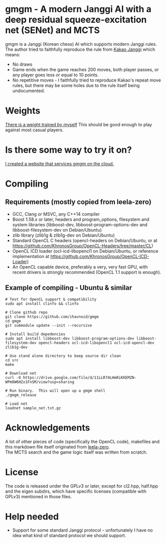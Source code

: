 # gmgm - A modern Janggi AI with a deep residual squeeze-excitation net (SENet) and MCTS

gmgm is a Janggi (Korean chess) AI which supports modern Janggi rules.  The author tried to faithfully reproduce
the rule from [Kakao Janggi](https://play.google.com/store/apps/details?id=com.monomob.jangki) which means:

* No draws
* Game ends when the game reaches 200 moves, both player passes, or any player goes less or equal to 10 points.
* No repetitive moves - I faithfully tried to reproduce Kakao's repeat move rules,
but there may be some holes due to the rule itself being undocumented.

# Weights

[There is a weight trained by myself](https://drive.google.com/file/d/11LLR74LHmRiKKEMZN-WPm8W6HZx1FnSM/view?usp=sharing)
This should be good enough to play against most casual players.

# Is there some way to try it on?

[I created a website that services gmgm on the cloud.](https://cbaduk.net/)

# Compiling

## Requirements (mostly copied from leela-zero)

* GCC, Clang or MSVC, any C++14 compiler
* Boost 1.58.x or later, headers and program_options, filesystem and system libraries (libboost-dev, libboost-program-options-dev and libboost-filesystem-dev on Debian/Ubuntu)
* zlib library (zlib1g & zlib1g-dev on Debian/Ubuntu)
* Standard OpenCL C headers (opencl-headers on Debian/Ubuntu, or at
https://github.com/KhronosGroup/OpenCL-Headers/tree/master/CL)
* OpenCL ICD loader (ocl-icd-libopencl1 on Debian/Ubuntu, or reference implementation at https://github.com/KhronosGroup/OpenCL-ICD-Loader)
* An OpenCL capable device, preferably a very, very fast GPU, with recent
drivers is strongly recommended (OpenCL 1.1 support is enough).

## Example of compiling - Ubuntu & similar

    # Test for OpenCL support & compatibility
    sudo apt install clinfo && clinfo

    # Clone github repo
    git clone https://github.com/ihavnoid/gmgm
    cd gmgm
    git submodule update --init --recursive

    # Install build depedencies
    sudo apt install libboost-dev libboost-program-options-dev libboost-filesystem-dev opencl-headers ocl-icd-libopencl1 ocl-icd-opencl-dev zlib1g-dev

    # Use stand alone directory to keep source dir clean
    cd src
    make

    # Download net
    curl -O https://drive.google.com/file/d/11LLR74LHmRiKKEMZN-WPm8W6HZx1FnSM/view?usp=sharing

    # Run binary.  This will open up a gmgm shell
    ./gmgm_release

    # Load net
    loadnet sample_net.txt.gz

# Acknowledgements

A lot of other pieces of code (specifically the OpenCL code), makefiles and this markdown file itself
originated from [leela-zero](https://github.com/leela-zero/leela-zero/).  
The MCTS search and the game logic itself was written from scratch.

# License

The code is released under the GPLv3 or later, except for cl2.hpp, half.hpp and the eigen subdirs, which have specific licenses (compatible with GPLv3) mentioned in those files.

# Help needed

* Support for some standard Janggi protocol - unfortunately I have no idea what kind of standard protocol we should support.
